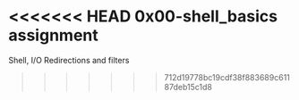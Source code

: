 <<<<<<< HEAD
0x00-shell_basics assignment
=======
Shell, I/O Redirections and filters
>>>>>>> 712d19778bc19cdf38f883689c61187deb15c1d8

